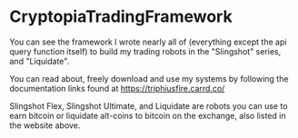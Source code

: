 # CryptopiaTradingFramework

You can see the framework I wrote nearly all of (everything except the api query function itself) to build my trading robots in the "Slingshot" series, and "Liquidate".

You can read about, freely download and use my systems by following the documentation links found at https://triphiusfire.carrd.co/

Slingshot Flex, Slingshot Ultimate, and Liquidate are robots you can use to earn bitcoin or liquidate alt-coins to bitcoin on the exchange, also listed in the website above.
